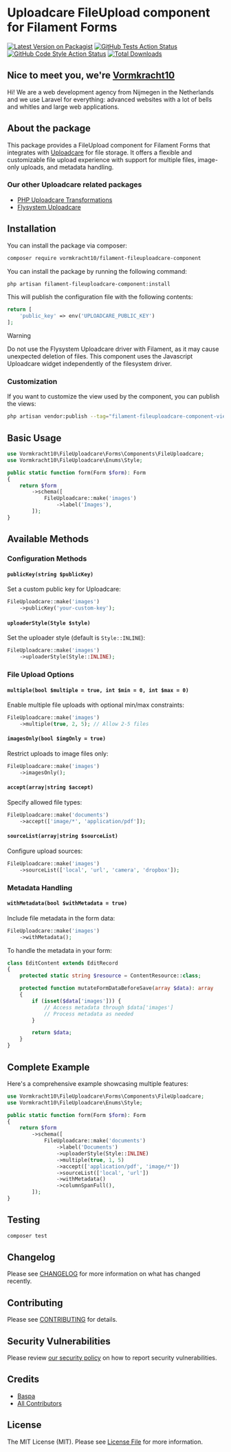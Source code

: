 # Uploadcare FileUpload component for Filament Forms

[![Latest Version on Packagist](https://img.shields.io/packagist/v/vormkracht10/filament-fileuploadcare-component.svg?style=flat-square)](https://packagist.org/packages/vormkracht10/filament-fileuploadcare-component)
[![GitHub Tests Action Status](https://img.shields.io/github/actions/workflow/status/vormkracht10/filament-fileuploadcare-component/run-tests.yml?branch=main&label=tests&style=flat-square)](https://github.com/vormkracht10/filament-fileuploadcare-component/actions?query=workflow%3Arun-tests+branch%3Amain)
[![GitHub Code Style Action Status](https://img.shields.io/github/actions/workflow/status/vormkracht10/filament-fileuploadcare-component/fix-php-code-styling.yml?branch=main&label=code%20style&style=flat-square)](https://github.com/vormkracht10/filament-fileuploadcare-component/actions?query=workflow%3A"Fix+PHP+code+styling"+branch%3Amain)
[![Total Downloads](https://img.shields.io/packagist/dt/vormkracht10/filament-fileuploadcare-component.svg?style=flat-square)](https://packagist.org/packages/vormkracht10/filament-fileuploadcare-component)

## Nice to meet you, we're [Vormkracht10](https://vormkracht10.nl)

Hi! We are a web development agency from Nijmegen in the Netherlands and we use Laravel for everything: advanced websites with a lot of bells and whitles and large web applications.

## About the package

This package provides a FileUpload component for Filament Forms that integrates with [Uploadcare](https://uploadcare.com) for file storage. It offers a flexible and customizable file upload experience with support for multiple files, image-only uploads, and metadata handling.

### Our other Uploadcare related packages

-   [PHP Uploadcare Transformations](https://github.com/vormkracht10/php-uploadcare-transformations)
-   [Flysystem Uploadcare](https://github.com/vormkracht10/flysystem-uploadcare)

## Installation

You can install the package via composer:

```bash
composer require vormkracht10/filament-fileuploadcare-component
```

You can install the package by running the following command:

```bash
php artisan filament-fileuploadcare-component:install
```

This will publish the configuration file with the following contents:

```php
return [
    'public_key' => env('UPLOADCARE_PUBLIC_KEY')
];
```

> [!WARNING]
> Do not use the Flysystem Uploadcare driver with Filament, as it may cause unexpected deletion of files. This component uses the Javascript Uploadcare widget independently of the filesystem driver.

### Customization

If you want to customize the view used by the component, you can publish the views:

```bash
php artisan vendor:publish --tag="filament-fileuploadcare-component-views"
```

## Basic Usage

```php
use Vormkracht10\FileUploadcare\Forms\Components\FileUploadcare;
use Vormkracht10\FileUploadcare\Enums\Style;

public static function form(Form $form): Form
{
    return $form
        ->schema([
            FileUploadcare::make('images')
                ->label('Images'),
        ]);
}
```

## Available Methods

### Configuration Methods

#### `publicKey(string $publicKey)`

Set a custom public key for Uploadcare:

```php
FileUploadcare::make('images')
    ->publicKey('your-custom-key');
```

#### `uploaderStyle(Style $style)`

Set the uploader style (default is `Style::INLINE`):

```php
FileUploadcare::make('images')
    ->uploaderStyle(Style::INLINE);
```

### File Upload Options

#### `multiple(bool $multiple = true, int $min = 0, int $max = 0)`

Enable multiple file uploads with optional min/max constraints:

```php
FileUploadcare::make('images')
    ->multiple(true, 2, 5); // Allow 2-5 files
```

#### `imagesOnly(bool $imgOnly = true)`

Restrict uploads to image files only:

```php
FileUploadcare::make('images')
    ->imagesOnly();
```

#### `accept(array|string $accept)`

Specify allowed file types:

```php
FileUploadcare::make('documents')
    ->accept(['image/*', 'application/pdf']);
```

#### `sourceList(array|string $sourceList)`

Configure upload sources:

```php
FileUploadcare::make('images')
    ->sourceList(['local', 'url', 'camera', 'dropbox']);
```

### Metadata Handling

#### `withMetadata(bool $withMetadata = true)`

Include file metadata in the form data:

```php
FileUploadcare::make('images')
    ->withMetadata();
```

To handle the metadata in your form:

```php
class EditContent extends EditRecord
{
    protected static string $resource = ContentResource::class;

    protected function mutateFormDataBeforeSave(array $data): array
    {
        if (isset($data['images'])) {
            // Access metadata through $data['images']
            // Process metadata as needed
        }

        return $data;
    }
}
```

## Complete Example

Here's a comprehensive example showcasing multiple features:

```php
use Vormkracht10\FileUploadcare\Forms\Components\FileUploadcare;
use Vormkracht10\FileUploadcare\Enums\Style;

public static function form(Form $form): Form
{
    return $form
        ->schema([
            FileUploadcare::make('documents')
                ->label('Documents')
                ->uploaderStyle(Style::INLINE)
                ->multiple(true, 1, 5)
                ->accept(['application/pdf', 'image/*'])
                ->sourceList(['local', 'url'])
                ->withMetadata()
                ->columnSpanFull(),
        ]);
}
```

## Testing

```bash
composer test
```

## Changelog

Please see [CHANGELOG](CHANGELOG.md) for more information on what has changed recently.

## Contributing

Please see [CONTRIBUTING](.github/CONTRIBUTING.md) for details.

## Security Vulnerabilities

Please review [our security policy](../../security/policy) on how to report security vulnerabilities.

## Credits

-   [Baspa](https://github.com/vormkracht10)
-   [All Contributors](../../contributors)

## License

The MIT License (MIT). Please see [License File](LICENSE.md) for more information.
